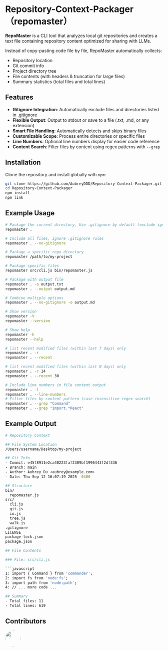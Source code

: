 # Repository-Context-Packager （repomaster）
**RepoMaster** is a CLI tool that analyzes local git repositories and creates a text file containing repository content optimized for sharing with LLMs.

Instead of copy-pasting code file by file, RepoMaster automatically collects:

- Repository location
- Git commit info
- Project directory tree
- File contents (with headers & truncation for large files)
- Summary statistics (total files and total lines)

## Features

- **Gitignore Integration**: Automatically exclude files and directories listed in .gitignore
- **Flexible Output**: Output to stdout or save to a file (.txt, .md, or any extension)
- **Smart File Handling**: Automatically detects and skips binary files
- **Customizable Scope**: Process entire directories or specific files
- **Line Numbers**: Optional line numbers display for easier code reference
- **Content Search**: Filter files by content using regex patterns with `--grep`

## Installation

Clone the repository and install globally with `npm`:

```bash
git clone https://github.com/AubreyDDD/Repository-Context-Packager.git
cd Repository-Context-Packager
npm install
npm link
```

## Example Usage
```bash
# Package the current directory, Use .gitignore by default (exclude ignored files)
repomaster .

# Include all files, ignore .gitignore rules  
repomaster . --no-gitignore

# Package a specific repo directory
repomaster /path/to/my-project

# Package specific files
repomaster src/cli.js bin/repomaster.js

# Package with output file
repomaster . -o output.txt
repomaster . --output output.md

# Combine multiple options
repomaster . --no-gitignore -o output.md

# Show version
repomaster -V
repomaster --version

# Show help
repomaster -h
repomaster --help

# list recent modified files (within last 7 days) only
repomaster . -r
repomaster . --recent

# list recent modified files (within last N days) only
repomaster . -r 14
repomaster . --recent 30

# Include line numbers in file content output
repomaster . -l
repomaster . --line-numbers
# Filter files by content pattern (case-insensitive regex search)
repomaster . --grep "Command"
repomaster . --grep "import.*React"
```

## Example Output

```bash
# Repository Context

## File System Location
/Users/username/Desktop/my-project

## Git Info
- Commit: e45f8911e2ca40223faf2309bf1996443f2df336
- Branch: main
- Author: Aubrey Du <aubrey@example.com>
- Date: Thu Sep 12 16:07:19 2025 -0400

## Structure
bin/
  repomaster.js
src/
  cli.js
  git.js
  io.js
  tree.js
  walk.js
.gitignore
LICENSE
package-lock.json
package.json

## File Contents

### File: src/cli.js

```javascript
1: import { Command } from 'commander';
2: import fs from 'node:fs';
3: import path from 'node:path';
4: // ... more code ...

## Summary
- Total files: 11
- Total lines: 619
```

## Contributors

<a href="https://github.com/whyang9701">
  <img src="https://github.com/whyang9701.png" width="50" height="50" style="border-radius:50%;" />
</a>
